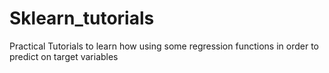 # Sklearn_tutorials
Practical Tutorials to learn how using some regression functions in order to predict on target variables 

